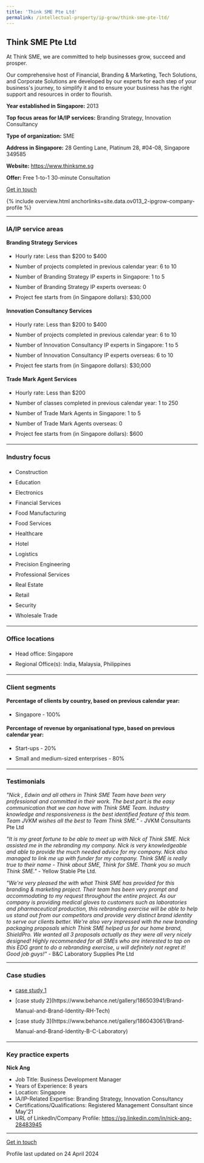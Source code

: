 ```yaml
---
title: 'Think SME Pte Ltd'
permalink: /intellectual-property/ip-grow/think-sme-pte-ltd/
---
```


## Think SME Pte Ltd

At Think SME, we are committed to help businesses grow, succeed and prosper.

Our comprehensive host of Financial, Branding & Marketing, Tech Solutions, and Corporate Solutions are developed by our experts for each step of your business's journey, to simplify it and to ensure your business has the right support and resources in order to flourish.

<b>Year established in Singapore:</b> 2013

<b>Top focus areas for IA/IP services:</b> Branding Strategy, Innovation Consultancy

<b>Type of organization:</b> SME

<b>Address in Singapore:</b> 28 Genting Lane, Platinum 28, #04-08, Singapore 349585

<b>Website:</b> <a href='https://www.thinksme.sg'>https://www.thinksme.sg</a>

<b>Offer:</b> Free 1-to-1 30-minute Consultation

<a class='btn' href='https://form.gov.sg/646ecaa15f5cf200110c9575' target='_blank' rel='noopener'>Get in touch</a>

{% include overview.html anchorlinks=site.data.ov013_2-ipgrow-company-profile %}

---
<a name='ip-related-service-areas'></a>
### IA/IP service areas

**Branding Strategy Services**

<ul>
<li style='line-height: 27px; margin: 0px 0px !important'>Hourly rate:  Less than $200 to $400</li>
<li style='line-height: 27px; margin: 0px 0px !important'>Number of projects completed in previous calendar year: 6 to 10</li>
<li style='line-height: 27px; margin: 0px 0px !important'>Number of Branding Strategy IP experts in Singapore: 1 to 5</li>
<li style='line-height: 27px; margin: 0px 0px !important'>Number of Branding Strategy IP experts overseas: 0</li>
<li style='line-height: 27px; margin: 0px 0px !important'>Project fee starts from (in Singapore dollars):  $30,000</li>
</ul>

**Innovation Consultancy Services**

<ul>
<li style='line-height: 27px; margin: 0px 0px !important'>Hourly rate:  Less than $200 to $400</li>
<li style='line-height: 27px; margin: 0px 0px !important'>Number of projects completed in previous calendar year: 6 to 10</li>
<li style='line-height: 27px; margin: 0px 0px !important'>Number of Innovation Consultancy IP experts in Singapore: 1 to 5</li>
<li style='line-height: 27px; margin: 0px 0px !important'>Number of Innovation Consultancy IP experts overseas: 6 to 10</li>
<li style='line-height: 27px; margin: 0px 0px !important'>Project fee starts from (in Singapore dollars):  $30,000</li>
</ul>

**Trade Mark Agent Services**

<ul>
<li style='line-height: 27px; margin: 0px 0px !important'>Hourly rate:  Less than $200</li>
<li style='line-height: 27px; margin: 0px 0px !important'>Number of classes completed in previous calendar year: 1 to 250</li>
<li style='line-height: 27px; margin: 0px 0px !important'>Number of Trade Mark Agents in Singapore: 1 to 5</li>
<li style='line-height: 27px; margin: 0px 0px !important'>Number of Trade Mark Agents overseas: 0</li>
<li style='line-height: 27px; margin: 0px 0px !important'>Project fee starts from (in Singapore dollars):  $600</li>
</ul>

---
<a name='industry-focus'></a>
### Industry focus

<ul><li style='line-height: 27px; margin: 0px 0px !important'> Construction</li><li style='line-height: 27px; margin: 0px 0px !important'>Education</li><li style='line-height: 27px; margin: 0px 0px !important'>Electronics</li><li style='line-height: 27px; margin: 0px 0px !important'>Financial Services</li><li style='line-height: 27px; margin: 0px 0px !important'>Food Manufacturing</li><li style='line-height: 27px; margin: 0px 0px !important'>Food Services</li><li style='line-height: 27px; margin: 0px 0px !important'>Healthcare</li><li style='line-height: 27px; margin: 0px 0px !important'>Hotel</li><li style='line-height: 27px; margin: 0px 0px !important'>Logistics</li><li style='line-height: 27px; margin: 0px 0px !important'>Precision Engineering</li><li style='line-height: 27px; margin: 0px 0px !important'>Professional Services</li><li style='line-height: 27px; margin: 0px 0px !important'>Real Estate</li><li style='line-height: 27px; margin: 0px 0px !important'>Retail</li><li style='line-height: 27px; margin: 0px 0px !important'>Security</li><li style='line-height: 27px; margin: 0px 0px !important'>Wholesale Trade</li></ul>

---
<a name='office-locations'></a>
### Office locations

<ul><li style='line-height: 27px; margin: 0px 0px !important'> Head office: Singapore</li><li style='line-height: 27px; margin: 0px 0px !important'>Regional Office(s): India, Malaysia, Philippines</li></ul>

---
<a name='client-segments'></a>
### Client segments

**Percentage of clients by country, based on previous calendar year:**

<ul><li style='line-height: 27px; margin: 0px 0px !important'> Singapore - 100%</li></ul>

**Percentage of revenue by organisational type, based on previous calendar year:**

<ul><li style='line-height: 27px; margin: 0px 0px !important'> Start-ups - 20%</li><li style='line-height: 27px; margin: 0px 0px !important'>Small and medium-sized enterprises - 80%</li></ul>

---
<a name='testimonials'></a>
### Testimonials

*"Nick , Edwin and all others in Think SME Team have been very professional and committed in their work. The best part is the easy communication that we can have with Think SME Team.  Industry knowledge and responsiveness is the best identified feature of this team.  Team JVKM wishes all the best to Team Think SME."* - JVKM Consultants Pte Ltd

*"It is my great fortune to be able to meet up with Nick of Think SME. Nick assisted me in the rebranding my company. Nick is very knowledgeable and able to provide the much needed advice for my company. Nick also managed to link me up with funder for my company. Think SME is really true to their name - Think about SME, Think for SME. Thank you so much Think SME."* -  Yellow Stable Pte Ltd.

*"We're very pleased the with what Think SME has provided for this branding & marketing project. Their team has been very prompt and accommodating to my request throughout the entire project. As our company is providing medical gloves to customers such as laboratories and pharmaceutical production, this rebranding exercise will be able to help us stand out from our competitors and provide very distinct brand identity to serve our clients better. We're also very impressed with the new branding packaging proposals which Think SME helped us for our home brand, ShieldPro. We wanted all 3 proposals actually as they were all very nicely designed! Highly recommended for all SMEs who are interested to tap on this EDG grant to do a rebranding exercise, u will definitely not regret it! Good job guys!"* - B&C Laboratory Supplies Pte Ltd




---
<a name='case-studies'></a>
### Case studies

<ul><li style='line-height: 27px; margin: 0px 0px !important'> <a href="https://www.behance.net/gallery/185167937/Brand-Manual-and-Brand-Identity-Jupiter-Protection" target="_blank" rel="noopener">case study 1</a></li><li style='line-height: 27px; margin: 0px 0px !important'>[case study 2](https://www.behance.net/gallery/186503941/Brand-Manual-and-Brand-Identity-RH-Tech)</li><li style='line-height: 27px; margin: 0px 0px !important'>[case study 3](https://www.behance.net/gallery/186043061/Brand-Manual-and-Brand-Identity-B-C-Laboratory)</li></ul>

---
<a name='key-practice-experts'></a>
### Key practice experts

**Nick Ang**

- Job Title: Business Development Manager
- Years of Experience: 8 years
- Location: Singapore
- IA/IP-Related Expertise: Branding Strategy, Innovation Consultancy
- Certifications/Qualifications: Registered Management Consultant since May'21
- URL of LinkedIn/Company Profile: <a href="https://sg.linkedin.com/in/nick-ang-28483945" target="_blank" rel="noopener">https://sg.linkedin.com/in/nick-ang-28483945</a>

---
<p>
<a class='btn' href='https://form.gov.sg/646ecaa15f5cf200110c9575' target='_blank' rel='noopener'>Get in touch</a>
</p>
Profile last updated on 24 April 2024

